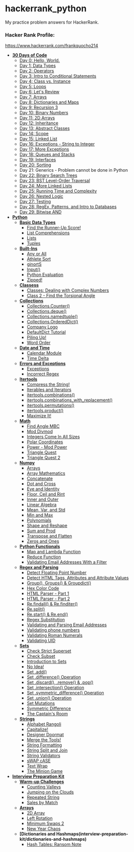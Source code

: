 # hackerrank_python

My practice problem answers for HackerRank.

### Hacker Rank Profile:

https://www.hackerrank.com/frankquocho214

- **[30 Days of Code](30-Days-of-Code)**
  * [Day 0: Hello, World.](30-Days-of-Code/day-0-hello-world)
  * [Day 1: Data Types](30-Days-of-Code/day-1-data-types)
  * [Day 2: Operators](30-Days-of-Code/day-2-operators)
  * [Day 3: Intro to Conditional Statements](30-Days-of-Code/day-3-intro-to-conditional-statements)
  * [Day 4: Class vs. Instance](30-Days-of-Code/day-4-class-vs-instance)
  * [Day 5: Loops](30-Days-of-Code/day-5-loops)
  * [Day 6: Let's Review](30-Days-of-Code/day-6-lets-review)
  * [Day 7: Arrays](30-Days-of-Code/day-7-arrays)
  * [Day 8: Dictionaries and Maps](30-Days-of-Code/day-8-dictionaries-and-maps)
  * [Day 9: Recursion 3](30-Days-of-Code/day-9-recursion-3)
  * [Day 10: Binary Numbers](30-Days-of-Code/day-10-binary-numbers)
  * [Day 11: 2D Arrays](30-Days-of-Code/day-11-2d-arrays)
  * [Day 12: Inheritance](30-Days-of-Code/day-12-inheritance)
  * [Day 13: Abstract Classes](30-Days-of-Code/day-13-abstract-classes)
  * [Day 14: Scope](30-Days-of-Code/day-14-scope)
  * [Day 15: Linked List](30-Days-of-Code/day-15-linked-list)
  * [Day 16: Exceptions - String to Integer](30-Days-of-Code/day-16-exceptions-string-to-integer)
  * [Day 17: More Exceptions](30-Days-of-Code/day-17-more-exceptions)
  * [Day 18: Queues and Stacks](30-Days-of-Code/day-18-queues-and-stacks)
  * [Day 19: Interfaces](30-Days-of-Code/day-19-interfaces)
  * [Day 20: Sorting](30-Days-of-Code/day-20-sorting)
  * Day 21: Generics - Problem cannot be done in Python
  * [Day 22: Binary Search Trees](30-Days-of-Code/day-22-binary-search-trees)
  * [Day 23: BST Level-Order Traversal](30-Days-of-Code/day-23-bst-level-order-traversal)
  * [Day 24: More Linked Lists](30-Days-of-Code/day-24-more-linked-lists)
  * [Day 25: Running Time and Complexity](30-Days-of-Code/day-25-running-time-and-complexity)
  * [Day 26: Nested Logic](30-Days-of-Code/day-26-nested-logic)
  * [Day 27: Testing](30-Days-of-Code/day-27-testing) 
  * [Day 28: RegEx, Patterns, and Intro to Databases](30-Days-of-Code/day-28-regex-patterns-and-intro-to-databases)                                                    
  * [Day 29: Bitwise AND](30-Days-of-Code/day-29-bitwise-and)
- **[Python](python)**
  - **[Basic Data Types](python/basic-data-types)**
      * [Find the Runner-Up Score!](python/basic-data-types/find-the-runner-up-score)
      * [List Comprehensions](python/basic-data-types/list-comprehensions)
      * [Lists](python/basic-data-types/lists)
      * [Tuples](python/basic-data-types/tuples)
  - **[Built-Ins](python/built-ins)**
      * [Any or All](python/built-ins/any-or-all)
      * [Athlete Sort](python/built-ins/athlete-sort)
      * [ginortS](python/built-ins/ginortS)
      * [Input()](python/built-ins/input)
      * [Python Evaluation](python/built-ins/python-evaluation)
      * [Zipped!](python/built-ins/zipped)
  - **[Classess](python/classes)**
      * [Classes: Dealing with Complex Numbers](python/classes/dealing-with-complex-numbers)
      * [Class 2 - Find the Torsional Angle](python/classes/find-the-torsional-angle)
  - **[Collections](python/collections)**
      * [Collections.Counter()](python/collections/counter)
      * [Collections.deque()](python/collections/deque)
      * [Collections.namedtuple()](python/collections/namedtuple)
      * [Collections.OrderedDict()](python/collections/ordereddict)
      * [Company Logo](python/collections/company-logo)
      * [DefaultDict Tutorial](python/collections/defaultdict)
      * [Piling Up!](python/collections/piling-up)
      * [Word Order](python/collections/word-order)
  - **[Date and Time](python/day-time)**
      * [Calendar Module](python/day-time/calendar-module)
      * [Time Delta](python/day-time/time-delta)
  - **[Errors and Exceptions](python/errors-and-exceptions)**
      * [Exceptions](python/errors-and-exceptions/exceptions)
      * [Incorrect Regex](python/errors-and-exceptions/incorrect-regex)
  - **[Itertools](python/itertools)**
      * [Compress the String!](python/itertools/compress-the-string)
      * [Iterables and Iterators](python/itertools/iterables-and-iterators)
      * [itertools.combinations()](python/itertools/combinations)
      * [itertools.combinations_with_replacement()](python/itertools/combinations/with-replacement)
      * [itertools.permutations()](python/itertools/permutations)
      * [itertools.product()](python/itertools/product)
      * [Maximize It!](python/itertools/maximize-it)
  - **[Math](python/math)**
      * [Find Angle MBC](python/math/find-angle-mbc)
      * [Mod Divmod](python/math/mod-divmod)
      * [Integers Come In All Sizes](python/math/integers-come-in-all-sizes)
      * [Polar Coordinates](python/math/polar-coordinates)
      * [Power - Mod Power](python/math/power-mod-power)
      * [Triangle Quest](python/math/triangle-quest)
      * [Triangle Quest 2](python/math/triangle-quest-2)
  - **[Numpy](python/numpy)**
      * [Arrays](python/numpy/arrays)
      * [Array Mathematics](python/numpy/array-mathematics)
      * [Concatenate](python/numpy/concatenate)
      * [Dot and Cross](python/numpy/dot-and-cross)
      * [Eye and Identity](python/numpy/eye-and-identity)
      * [Floor, Ceil and Rint](python/numpy/floor-ceil-and-rint)
      * [Inner and Outer](python/numpy/inner-and-outer)
      * [Linear Algebra](python/numpy/linear-algebra)
      * [Mean, Var, and Std](python/numpy/mean-var-and-std)
      * [Min and Max](python/numpy/min-and-max)
      * [Polynomials](python/numpy/polynomials)
      * [Shape and Reshape](python/numpy/shape-and-reshape)
      * [Sum and Prod](python/numpy/sum-and-prod)
      * [Transpose and Flatten](python/numpy/transpose-and-flatten)
      * [Zeros and Ones](python/numpy/zeros-and-ones)
  - **[Python Functionals](python/functionals)**
      * [Map and Lambda Function](python/functionals/map-and-lambda-function)
      * [Reduce Function](python/functionals/reduce-function)
      * [Validating Email Addresses With a Filter](python/functionals/validating-email-addresses-with-a-filter)
  - **[Regex and Parsing](python/regex-and-parsing)**
      * [Detect Floating Point Number](python/regex-and-parsing/detect-floating-point-number)
      * [Detect HTML Tags, Attributes and Attribute Values](python/regex-and-parsing/detect-html-tags-attributes-and-attribute-values)
      * [Group(), Groups() & Groupdict()](python/regex-and-parsing/group-groups-groupdict)
      * [Hex Color Code](python/regex-and-parsing/hex-color-code)
      * [HTML Parser - Part 1](python/regex-and-parsing/html-parser-part-1)
      * [HTML Parser - Part 2](python/regex-and-parsing/html-parser-part-2)
      * [Re.findall() & Re.finditer()](python/regex-and-parsing/re.findall-&-re.finditer)
      * [Re.split()](python/regex-and-parsing/re.split)
      * [Re.start() & Re.end()](python/regex-and-parsing/re.start-&-re.end)
      * [Regex Substitution](python/regex-and-parsing/regex-substitution)
      * [Validating and Parsing Email Addresses](python/regex-and-parsing/validating-and-parsing-email-addresses)
      * [Validating phone numbers](python/regex-and-parsing/validating-phone-numbers)
      * [Validating Roman Numerals](python/regex-and-parsing/validating-roman-numerals)
      * [Validating UID](python/regex-and-parsing/validating-uid)
  - **[Sets](python/sets)**
      * [Check Strict Superset](python/sets/check-strict-superset)
      * [Check Subset](python/sets/check-subset)
      * [Introduction to Sets](python/sets/introduction-to-sets)
      * [No Idea!](python/sets/no-idea)
      * [Set .add()](python/sets/add)
      * [Set .difference() Operation](python/sets/difference-operation)
      * [Set .discard(), .remove() & .pop()](python/sets/discard-remove-pop)
      * [Set .intersection() Operation](python/sets/intersection-operation)
      * [Set .symmetric_difference() Operation](python/sets/symmetric-difference-operation)
      * [Set .union() Operation](python/sets/union-operation)
      * [Set Mutations](python/sets/mutations)
      * [Symmetric Difference](python/sets/symmetric-difference)
      * [The Captain's Room](python/sets/the-captains-room)
   - **[Strings](python/strings)**
      * [Alphabet Rangoli](python/strings/alphabet-rangoli)
      * [Capitalize!](python/strings/capitalize)
      * [Designer Doormat](python/strings/designer-doormat)
      * [Merge the Tools!](python/strings/merge-the-tools)
      * [String Formatting](python/strings/string-formatting)
      * [String Split and Join](python/strings/string-split-and-join)
      * [String Validators](python/strings/string-validators)
      * [sWAP cASE](python/strings/swap-case)
      * [Text Wrap](python/strings/text-wrap)
      * [The Minion Game](python/strings/the-minion-game)
- **[Interview Preparation Kit](interview-preparation-kit)**
  - **[Warm-up Challenges](interview-preparation-kit/warm-up)**
      * [Counting Valleys](interview-preparation-kit/warm-up/counting-valleys)
      * [Jumping on the Clouds](interview-preparation-kit/warm-up/jumping-on-the-clouds)
      * [Repeated String](interview-preparation-kit/warm-up/repeated-string)
      * [Sales by Match](interview-preparation-kit/warm-up/sales-by-match)
  - **[Arrays](interview-preparation-kit/arrays)**
      * [2D Array](interview-preparation-kit/arrays/2d-array)
      * [Left Rotation](interview-preparation-kit/arrays/left-rotation)
      * [Minimum Swaps 2](interview-preparation-kit/arrays/minimum-swaps-2)
      * [New Year Chaos](interview-preparation-kit/arrays/new-year-chaos)
   - **[Dictionaries and Hashmaps(interview-preparation-kit/dictionaries-and-hashmaps)**
     * [Hash Tables: Ransom Note](interview-preparation-kit/dictionaries-and-hashmaps/hash-table-random-note)
      
